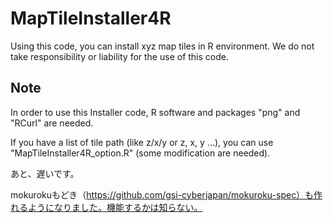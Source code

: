 # MapTileInstaller4R
Using this code, you can install xyz map tiles in R environment.
We do not take responsibility or liability for the use of this code.

## Note

In order to use this Installer code, R software and packages "png" and "RCurl" are needed.

If you have a list of tile path (like z/x/y or z, x, y ...), you can use "MapTileInstaller4R_option.R" (some modification are needed).


あと、遅いです。

mokurokuもどき（https://github.com/gsi-cyberjapan/mokuroku-spec）も作れるようになりました。機能するかは知らない。
